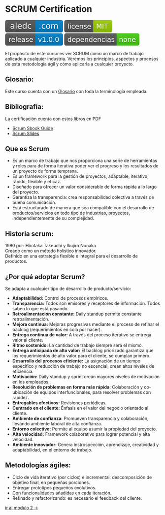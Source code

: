 # SCRUM Certification  

[![aledc.com](https://github.com/aledc7/Scrum-Certification/blob/master/recursos/aledc.com.svg)](https://aledc.com)
[![License](https://github.com/aledc7/Scrum-Certification/blob/master/recursos/mit-license.svg)](https://aledc.com)
[![GitHub release](https://github.com/aledc7/Scrum-Certification/blob/master/recursos/release.svg)](https://aledc.com)
[![Dependencies](https://github.com/aledc7/Scrum-Certification/blob/master/recursos/dependencias-none.svg)](https://aledc.com)




El propósito de este curso es ver SCRUM como un marco de trabajo aplicado a cualquier industria. Veremos los principios, aspectos y procesos de esta metodología ágil y cómo aplicarla a cualquier proyecto.

## Glosario:
Este curso cuenta con un [Glosario](https://github.com/aledc7/Scrum-Certification/blob/master/glosario.md) con toda la terminología empleada.

## Bibliografía:

La certificación cuenta con estos libros en PDF   
- [Scrum Sbook Guide](https://github.com/aledc7/Scrum-Certification/blob/master/recursos/scrumstudy-sbok-guide-3rd-edition-spanish_.pdf)    
- [Scrum Slides](https://github.com/aledc7/Scrum-Certification/blob/master/recursos/ScrumSlides.pdf)    



## Que es Scrum
- Es un marco de trabajo que nos proporciona una serie de herramientas y roles para de forma iterativa poder ver el progreso y los resultados de un proyecto de forma temprana.     
- Es un framework para la gestión de proyectos, adaptable, iterativo, rápido, flexible y eficaz.    
- Diseñado para ofrecer un valor considerable de forma rápida a lo largo del proyecto.   
- Garantiza la transparencia: crea responsabilidad colectiva a través de buena comunicación.   
- Está estructurado de manera que sea compatible con el desarrollo de productos/servicios en todo tipo de industrias, proyectos, independientemente de su complejidad.  



## Historia scrum:
1980 por: Hirotaka Takeuchi y Ikujiro Nonaka  
Creado como un método holístico innovador.   
Definido en una estrategia flexible e integral para el desarrollo de productos.   

## ¿Por qué adoptar Scrum?  
Se adapta a cualquier tipo de desarrollo de producto/servicio:  
- __Adaptabilidad:__ Control de procesos empíricos.   
- __Transparencia:__ Todos son emisores y receptores de información. Todos saben lo que está pasando.   
- __Retroalimentación constante:__ Daily standup permite constante retroalimentación.   
- __Mejora continua:__ Mejoras progresivas mediante el proceso de refinar el backlog (requerimientos en cola por hacer).   
- __Entrega continua de valor:__ A través del proceso iterativo se entrega valor al cliente.   
- __Ritmo sostenido:__ La cantidad de trabajo siempre será el mismo.   
- __Entrega anticipada de alto valor:__ El backlog priorizado garantiza que los requerimientos de alto valor para el cliente, se cumplan primero.   
- __Desarrollo del procesos eficiente:__ La asignación de un tiempo específico y reducción de trabajo no escencial, crean altos niveles de eficiencia.   
- __Motivación:__ Daily standup y sprint crean mayores niveles de motivación en los empleados.
- __Resolución de problemas en forma más rápida:__ Colaboración y co-ubicación de equipos interfuncionales, para resolver problemas con rapidez.   
- __Entregables efectivos:__ Revisiones periódicas.   
- __Centrado en el cliente:__ Énfasis en el valor del negocio orientado al cliente.   
- __Ambiente de confianza:__ Promueven transparencia y colaboración, llevando ambiente laboral de alta confianza.   
- __Entorno colectivo:__ Permite al equipo asumir la propiedad del proyecto.   
- __Alta velocidad:__ Framework colaborativo para lograr potencial y alta velocidad.   
- __Ambiente innovador:__ Genera instrospección, aprendizaje, creatividad y adaptabilidad, en el entorno de trabajo.    



## Metodologías ágiles:

- Ciclo de vida iterativo (por ciclos) e incremental: descomposición de objetivo final, en pequeñas porciones.
- Entregar prototipos pequeños evolutivos.
- Con funcionalidades añadidas en cada iteración.
- Refinado y refactorizando: es necesario el feedback del cliente.



[ir al módulo 2 ->](https://github.com/aledc7/Scrum-Certification/blob/master/modulo2.md)
